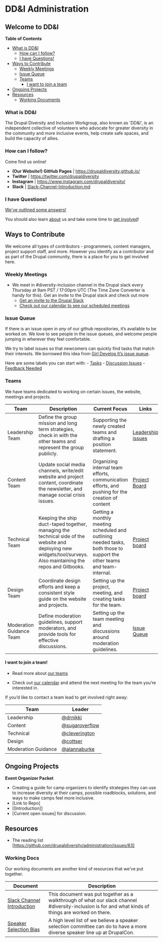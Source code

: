 # DD&I Administration

## Welcome to DD&I

**Table of Contents**
- [What is DD&I](/drupaldiversity/administration/blob/admin-readme-updates/README.md#what-is-ddi "What is DD&I")
  - [How can I follow?](#how-can-i-follow "How can I follow?")
  - [I have Questions!](#i-have-questions "I have Questions!")
- [Ways to Contribute](#ways-to-contribute "Ways to Contribute")
    - [Weekly Meetings](#weekly-meetings "Weekly Meetings")
    - [Issue Queue](#issue-queue "Issue Queue")
    - [Teams](#teams "Teams")
        - [I want to join a team](#i-want-to-join-a-team "I want to join a team")
- [Ongoing Projects](#ongoing-projects "Ongoing Projects")
- [Resources](#resources "Resources")
   - [Working Documents](#working-docs "Working Documents")

### What is DD&I

The Drupal Diversity and Inclusion Workgroup, also known as 'DD&I', is an independent collective of volunteers who advocate for greater diversity in the community and more inclusive events, help create safe spaces, and build the capacity of allies.

### How can I follow?

Come find us online!

* **(Our Website!) GitHub Pages** | https://drupaldiversity.github.io/
* **Twitter** | https://twitter.com/drupaldiversity
* **Instagram** | https://www.instagram.com/drupaldiversity/
* **Slack** | [Slack-Channel-Introduction.md](https://github.com/drupaldiversity/administration/blob/master/working-docs/slack-channel-introduction.md "Slack-Channel-Introduction.md")

### I have Questions!

[We've outlined some answers!](https://drupaldiversity.github.io/faq/ "We've outlined some answers | Visit our FAQ page!")

You should also learn [about](https://drupaldiversity.github.io/about/ "about") us and take some time to [get involved](https://drupaldiversity.github.io/get-involved/ "get involved")!

## Ways to Contribute
We welcome all types of contributors - programmers, content managers, project support staff, and more. However you identify as a contributor and as part of the Drupal community, there is a place for you to get involved here.

### Weekly Meetings
- We meet in #diversity-inclusion channel in the Drupal slack every Thursday at 9am PST / 17:00pm UTC (The Time Zone Converter is handy for this). Get an invite to the Drupal slack and check out more 
    - [Get an invite to the Drupal Slack](http://drupalslack.herokuapp.com/ "invite to drupal slack")
    - [Check out our calendar to see our scheduled meetings](https://calendar.google.com/calendar/embed?src=c0ovgjsi6p70huaunbe2a3mpj8%40group.calendar.google.com&ctz=America/Los_Angeles "ddi html calendar")

### Issue Queue
If there is an issue open in _any_ of our github repositories, it’s available to be worked on. We love to see people in the issue queues, and welcome people jumping in wherever they feel comfortable. 

We try to label issues so that newcomers can quickly find tasks that match their interests. We borrowed this idea from [Girl Develop It’s issue queue](https://github.com/girldevelopit/gdi-website/issues "girl develop it issue queue").

Here are some labels you can start with:
    - [Tasks](http://bit.ly/ddi-issues-task "Task Issues")
    - [Discussion Issues](http://bit.ly/ddi-issues-discussion "Discussion Issues")
    - [Feedback Needed](http://bit.ly/ddi-issues-needs-feedback "Feedback Needed")

### Teams
We have teams dedicated to working on certain issues, the website, meetings and projects.

| Team        | Description    | Current Focus | Links      
|-------------|----------------|---------------| ---------------
| Leadership Team | Define the group mission and long term strategies, check in with the other teams and represent the group publicly. | Supporting the newly created teams and drafting a position statement. | [Leadership issues](http://bit.ly/ddi-issues-leadership "leadership team issues")
| Content Team |  Update social media channels, write/edit website and project content, coordinate the newsletter, and manage social crisis issues.| Organizing internal team efforts, communication efforts, and pushing for the creation of content | [Project Board](http://bit.ly/ddi-content-project-board "content team project board")
| Technical Team | Keeping the ship duct-taped together, managing the technical side of the website and deploying new widgets/tool/surveys. Also maintaining the repos and Gitbooks.| Getting a monthly meeting scheduled and outlining needed tasks, both those to support the other teams and team-internal. | [Project board](http://bit.ly/ddi-tech-project-board "tech team project board")
| Design Team | Coordinate design efforts and keep a consistent style guide on the website and projects.| Setting up the project, meeting, and creating tasks for the team.| [Project board](http://bit.ly/ddi-design-project-board "design team project board")
| Moderation Guidance Team | Define moderation guidelines, support moderators, and provide tools for effective discussions.| Setting up the team meeting and discussions around moderation guidelines. | [Issue Queue](https://github.com/drupaldiversity/moderation-guidance/issues)

#### I want to join a team!
- Read more about [our teams](https://drupaldiversity.github.io/2017/05/11/teams.html "about the ddi teams")

- Check out [our calendar](https://calendar.google.com/calendar/embed?src=c0ovgjsi6p70huaunbe2a3mpj8%40group.calendar.google.com&ctz=America/Los_Angeles "ddi html calendar") and attend the next meeting for the team you’re interested in. 

If you’d like to contact a team lead to get involved right away: 

| Team        | Leader    
|-------------|----------------
| Leadership  | [@drnikki](https://github.com/drnikki "drnikki on github")
| Content | [@sugaroverflow](https://github.com/sugaroverflow "sugaroverflow on github")
| Technical | [@cleverington](https://github.com/cleverington "cleverington on github" )
| Design | [@cottser](https://github.com/cottser "cottser on github")
| Moderation Guidance | [@alannaburke](https://github.com/alannaburke "alannaburke on github")

																																									   
## Ongoing Projects

**Event Organizer Packet**
- Creating a guide for camp organizers to identify strategies they can use to increase diversity at their camps, possible roadblocks, solutions, and ways to make camps feel more inclusive. 
- [Link to Repo]
- [[Introduction]]
- [Current open issues] for discussion. 

## Resources
- The reading list [https://github.com/drupaldiversity/administration/issues/83] 

### Working Docs
Our working documents are another kind of resources that we've put together. 

| Document | Description
|---------------|---------------
|[Slack Channel Introduction](https://github.com/drupaldiversity/administration/blob/master/working-docs/slack-channel-introduction.md "slack channel introduction") | This document was put together as a walkthrough of what our slack channel #diversity-inclusion is for and what kinds of things are worked on there.
|[Speaker Selection Bias ](https://github.com/drupaldiversity/administration/blob/master/working-docs/speaker-selection-bias.md "speaker selection bias document") | A high level list of we believe a speaker selection committee can do to have a more diverse speaker line up at DrupalCon.
